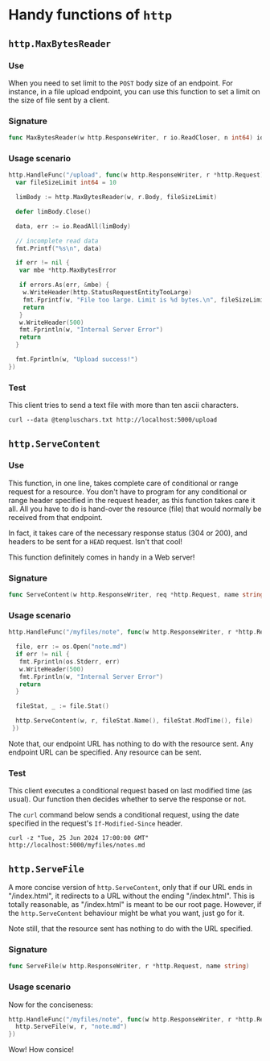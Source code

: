 # Handy functions of `http`

## `http.MaxBytesReader`

### Use

When you need to set limit to the `POST` body size of an endpoint. For instance, in a file upload endpoint, you can use this function to set a limit on the size of file sent by a client.

### Signature

```go
func MaxBytesReader(w http.ResponseWriter, r io.ReadCloser, n int64) io.ReadCloser
```

### Usage scenario

```go
http.HandleFunc("/upload", func(w http.ResponseWriter, r *http.Request) {
  var fileSizeLimit int64 = 10

  limBody := http.MaxBytesReader(w, r.Body, fileSizeLimit)

  defer limBody.Close()

  data, err := io.ReadAll(limBody)

  // incomplete read data
  fmt.Printf("%s\n", data)

  if err != nil {
   var mbe *http.MaxBytesError

   if errors.As(err, &mbe) {
    w.WriteHeader(http.StatusRequestEntityTooLarge)
    fmt.Fprintf(w, "File too large. Limit is %d bytes.\n", fileSizeLimit)
    return
   }
   w.WriteHeader(500)
   fmt.Fprintln(w, "Internal Server Error")
   return
  }

  fmt.Fprintln(w, "Upload success!")
})
```

### Test

This client tries to send a text file with more than ten ascii characters.

```curl
curl --data @tenpluschars.txt http://localhost:5000/upload
```

## `http.ServeContent`

### Use

This function, in one line, takes complete care of conditional or range request for a resource. You don't have to program for any conditional or range header specified in the request header, as this function takes care it all. All you have to do is hand-over the resource (file) that would normally be received from that endpoint.

In fact, it takes care of the necessary response status (304 or 200), and headers to be sent for a `HEAD` request. Isn't that cool!

This function definitely comes in handy in a Web server!

### Signature

```go
func ServeContent(w http.ResponseWriter, req *http.Request, name string, modtime time.Time, content io.ReadSeeker)
```

### Usage scenario

```go
http.HandleFunc("/myfiles/note", func(w http.ResponseWriter, r *http.Request) {

  file, err := os.Open("note.md")
  if err != nil {
   fmt.Fprintln(os.Stderr, err)
   w.WriteHeader(500)
   fmt.Fprintln(w, "Internal Server Error")
   return
  }

  fileStat, _ := file.Stat()

  http.ServeContent(w, r, fileStat.Name(), fileStat.ModTime(), file)
 })
```

Note that, our endpoint URL has nothing to do with the resource sent. Any endpoint URL can be specified. Any resource can be sent.

### Test

This client executes a conditional request based on last modified time (as usual). Our function then decides whether to serve the response or not.

The `curl` command below sends a conditional request, using the date specified in the request's `If-Modified-Since` header.

```curl
curl -z "Tue, 25 Jun 2024 17:00:00 GMT" http://localhost:5000/myfiles/notes.md
```

## `http.ServeFile`

A more concise version of `http.ServeContent`, only that if our URL ends in "/index.html", it redirects to a URL without the ending "/index.html". This is totally reasonable, as "/index.html" is meant to be our root page. However, if the `http.ServeContent` behaviour might be what you want, just go for it.

Note still, that the resource sent has nothing to do with the URL specified.

### Signature

```go
func ServeFile(w http.ResponseWriter, r *http.Request, name string)
```

### Usage scenario

Now for the conciseness:

```go
http.HandleFunc("/myfiles/note", func(w http.ResponseWriter, r *http.Request) {
  http.ServeFile(w, r, "note.md")
})
```

Wow! How consice!
